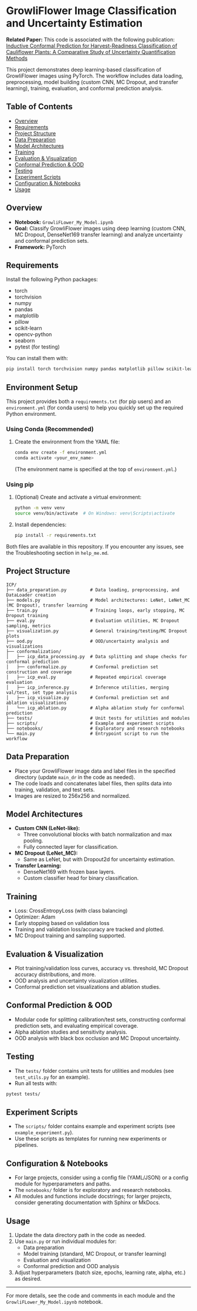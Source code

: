 # GrowliFlower Image Classification and Uncertainty Estimation

**Related Paper:** This code is associated with the following publication: [Inductive Conformal Prediction for Harvest-Readiness Classification of Cauliflower Plants: A Comparative Study of Uncertainty Quantification Methods](https://ieeexplore.ieee.org/document/10350846)


This project demonstrates deep learning-based classification of GrowliFlower images using PyTorch. The workflow includes data loading, preprocessing, model building (custom CNN, MC Dropout, and transfer learning), training, evaluation, and conformal prediction analysis.

## Table of Contents
- [Overview](#overview)
- [Requirements](#requirements)
- [Project Structure](#project-structure)
- [Data Preparation](#data-preparation)
- [Model Architectures](#model-architectures)
- [Training](#training)
- [Evaluation & Visualization](#evaluation--visualization)
- [Conformal Prediction & OOD](#conformal-prediction--ood)
- [Testing](#testing)
- [Experiment Scripts](#experiment-scripts)
- [Configuration & Notebooks](#configuration--notebooks)
- [Usage](#usage)

## Overview
- **Notebook:** `GrowliFLower_My_Model.ipynb`
- **Goal:** Classify GrowliFlower images using deep learning (custom CNN, MC Dropout, DenseNet169 transfer learning) and analyze uncertainty and conformal prediction sets.
- **Framework:** PyTorch

## Requirements
Install the following Python packages:
- torch
- torchvision
- numpy
- pandas
- matplotlib
- pillow
- scikit-learn
- opencv-python
- seaborn
- pytest (for testing)

You can install them with:
```bash
pip install torch torchvision numpy pandas matplotlib pillow scikit-learn opencv-python seaborn pytest
```

## Environment Setup

This project provides both a `requirements.txt` (for pip users) and an `environment.yml` (for conda users) to help you quickly set up the required Python environment.

### Using Conda (Recommended)
1. Create the environment from the YAML file:
   ```bash
   conda env create -f environment.yml
   conda activate <your_env_name>
   ```
   (The environment name is specified at the top of `environment.yml`.)

### Using pip
1. (Optional) Create and activate a virtual environment:
   ```bash
   python -m venv venv
   source venv/bin/activate  # On Windows: venv\Scripts\activate
   ```
2. Install dependencies:
   ```bash
   pip install -r requirements.txt
   ```

Both files are available in this repository. If you encounter any issues, see the Troubleshooting section in `help_me.md`.

## Project Structure
```
ICP/
├── data_preparation.py         # Data loading, preprocessing, and DataLoader creation
├── models.py                   # Model architectures: LeNet, LeNet_MC (MC Dropout), transfer learning
├── train.py                    # Training loops, early stopping, MC Dropout training
├── eval.py                     # Evaluation utilities, MC Dropout sampling, metrics
├── visualization.py            # General training/testing/MC Dropout plots
├── ood.py                      # OOD/uncertainty analysis and visualizations
├── conformalization/
│   ├── icp_data_processing.py  # Data splitting and shape checks for conformal prediction
│   ├── conformalize.py         # Conformal prediction set construction and coverage
│   ├── icp_eval.py             # Repeated empirical coverage evaluation
│   ├── icp_inference.py        # Inference utilities, merging val/test, set type analysis
│   ├── icp_visualize.py        # Conformal prediction set and ablation visualizations
│   └── icp_ablation.py         # Alpha ablation study for conformal prediction
├── tests/                      # Unit tests for utilities and modules
├── scripts/                    # Example and experiment scripts
├── notebooks/                  # Exploratory and research notebooks
└── main.py                     # Entrypoint script to run the workflow
```

## Data Preparation
- Place your GrowliFlower image data and label files in the specified directory (update `main_dr` in the code as needed).
- The code loads and concatenates label files, then splits data into training, validation, and test sets.
- Images are resized to 256x256 and normalized.

## Model Architectures
- **Custom CNN (LeNet-like):**
  - Three convolutional blocks with batch normalization and max pooling.
  - Fully connected layer for classification.
- **MC Dropout (LeNet_MC):**
  - Same as LeNet, but with Dropout2d for uncertainty estimation.
- **Transfer Learning:**
  - DenseNet169 with frozen base layers.
  - Custom classifier head for binary classification.

## Training
- Loss: CrossEntropyLoss (with class balancing)
- Optimizer: Adam
- Early stopping based on validation loss
- Training and validation loss/accuracy are tracked and plotted.
- MC Dropout training and sampling supported.

## Evaluation & Visualization
- Plot training/validation loss curves, accuracy vs. threshold, MC Dropout accuracy distributions, and more.
- OOD analysis and uncertainty visualization utilities.
- Conformal prediction set visualizations and ablation studies.

## Conformal Prediction & OOD
- Modular code for splitting calibration/test sets, constructing conformal prediction sets, and evaluating empirical coverage.
- Alpha ablation studies and sensitivity analysis.
- OOD analysis with black box occlusion and MC Dropout uncertainty.

## Testing
- The `tests/` folder contains unit tests for utilities and modules (see `test_utils.py` for an example).
- Run all tests with:
```bash
pytest tests/
```

## Experiment Scripts
- The `scripts/` folder contains example and experiment scripts (see `example_experiment.py`).
- Use these scripts as templates for running new experiments or pipelines.

## Configuration & Notebooks
- For large projects, consider using a config file (YAML/JSON) or a config module for hyperparameters and paths.
- The `notebooks/` folder is for exploratory and research notebooks.
- All modules and functions include docstrings; for larger projects, consider generating documentation with Sphinx or MkDocs.

## Usage
1. Update the data directory path in the code as needed.
2. Use `main.py` or run individual modules for:
   - Data preparation
   - Model training (standard, MC Dropout, or transfer learning)
   - Evaluation and visualization
   - Conformal prediction and OOD analysis
3. Adjust hyperparameters (batch size, epochs, learning rate, alpha, etc.) as desired.

---

For more details, see the code and comments in each module and the `GrowliFLower_My_Model.ipynb` notebook.
